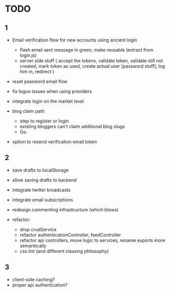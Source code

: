 TODO
=======

1
-------

- Email verification flow for new accounts using ancient login
    - flash email sent message in green, make reusable (extract from login.js)
    - server side stuff (
        accept the tokens,
        validate token,
        validate still not created,
        mark token as used,
        create actual user [password stuff],
        log him in,
        redirect
    )


- reset password email flow
- fix logon issues when using providers


- integrate login on the market level

- blog claim path
  - step to register or login
  - existing bloggers can't claim additional blog slugs
  - Go.


- option to resend verification email token

2
-------

- save drafts to localStorage
- allow saving drafts to backend
- integrate twitter broadcasts
- integrate email subscriptions
- redesign commenting infrastructure (which blows)

- refactor:
    - drop crudService
    - refactor authenticationController, feedController
    - refactor api controllers, move logic to services, rename exports more semantically
    - css lint (and different classing philosophy)



3
-------

- client-side caching?
- proper api authentication?
